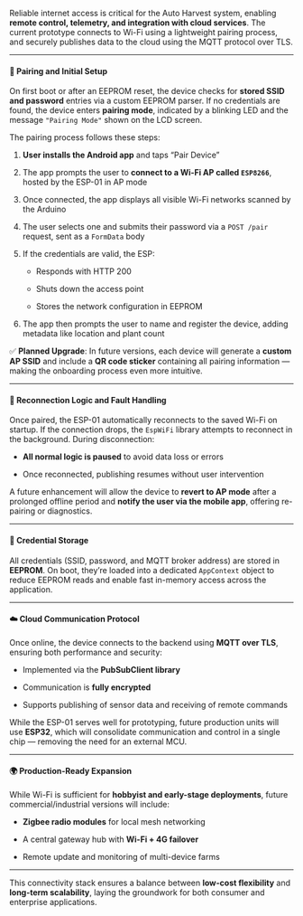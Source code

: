 Reliable internet access is critical for the Auto Harvest system, enabling **remote control, telemetry, and integration with cloud services**. The current prototype connects to Wi-Fi using a lightweight pairing process, and securely publishes data to the cloud using the MQTT protocol over TLS.

---

#### 🧰 Pairing and Initial Setup

On first boot or after an EEPROM reset, the device checks for **stored SSID and password** entries via a custom EEPROM parser. If no credentials are found, the device enters **pairing mode**, indicated by a blinking LED and the message `"Pairing Mode"` shown on the LCD screen.

The pairing process follows these steps:

1. **User installs the Android app** and taps “Pair Device”
    
2. The app prompts the user to **connect to a Wi-Fi AP called `ESP8266`**, hosted by the ESP-01 in AP mode
    
3. Once connected, the app displays all visible Wi-Fi networks scanned by the Arduino
    
4. The user selects one and submits their password via a `POST /pair` request, sent as a `FormData` body
    
5. If the credentials are valid, the ESP:
    
    - Responds with HTTP 200
        
    - Shuts down the access point
        
    - Stores the network configuration in EEPROM
        
6. The app then prompts the user to name and register the device, adding metadata like location and plant count
    

✅ **Planned Upgrade**: In future versions, each device will generate a **custom AP SSID** and include a **QR code sticker** containing all pairing information — making the onboarding process even more intuitive.

---

#### 🔁 Reconnection Logic and Fault Handling

Once paired, the ESP-01 automatically reconnects to the saved Wi-Fi on startup. If the connection drops, the `EspWiFi` library attempts to reconnect in the background. During disconnection:

- **All normal logic is paused** to avoid data loss or errors
    
- Once reconnected, publishing resumes without user intervention
    

A future enhancement will allow the device to **revert to AP mode** after a prolonged offline period and **notify the user via the mobile app**, offering re-pairing or diagnostics.

---

#### 🔐 Credential Storage

All credentials (SSID, password, and MQTT broker address) are stored in **EEPROM**. On boot, they’re loaded into a dedicated `AppContext` object to reduce EEPROM reads and enable fast in-memory access across the application.

---

#### ☁️ Cloud Communication Protocol

Once online, the device connects to the backend using **MQTT over TLS**, ensuring both performance and security:

- Implemented via the **PubSubClient library**
    
- Communication is **fully encrypted**
    
- Supports publishing of sensor data and receiving of remote commands
    

While the ESP-01 serves well for prototyping, future production units will use **ESP32**, which will consolidate communication and control in a single chip — removing the need for an external MCU.

---

#### 🌍 Production-Ready Expansion

While Wi-Fi is sufficient for **hobbyist and early-stage deployments**, future commercial/industrial versions will include:

- **Zigbee radio modules** for local mesh networking
    
- A central gateway hub with **Wi-Fi + 4G failover**
    
- Remote update and monitoring of multi-device farms
    

---

This connectivity stack ensures a balance between **low-cost flexibility** and **long-term scalability**, laying the groundwork for both consumer and enterprise applications.